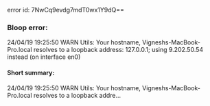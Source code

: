 error id: 7NwCq9evdg7mdT0wx1Y9dQ==
### Bloop error:

24/04/19 19:25:50 WARN Utils: Your hostname, Vigneshs-MacBook-Pro.local resolves to a loopback address: 127.0.0.1; using 9.202.50.54 instead (on interface en0)
#### Short summary: 

24/04/19 19:25:50 WARN Utils: Your hostname, Vigneshs-MacBook-Pro.local resolves to a loopback addre...